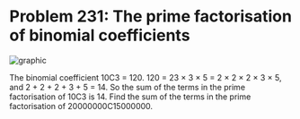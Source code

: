 # Problem 231: The prime factorisation of binomial coefficients

![graphic](img231.gif)

The binomial coefficient 10C3 = 120. 120 = 23 × 3 × 5 = 2 × 2 × 2 × 3 ×
5, and 2 + 2 + 2 + 3 + 5 = 14. So the sum of the terms in the prime
factorisation of 10C3 is 14. Find the sum of the terms in the prime
factorisation of 20000000C15000000.